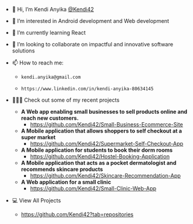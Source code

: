 - 👋 Hi, I’m Kendi Anyika [@Kendi42](https://github.com/Kendi42)
- 👀 I’m interested in Android development and Web development
- 🌱 I’m currently learning React
- 💞️ I’m looking to collaborate on impactful and innovative software solutions
- 📫 How to reach me:  
    -     kendi.anyika@gmail.com 
    -     https://www.linkedin.com/in/kendi-anyika-80634145
- 👩🏿‍💻 Check out some of my recent projects
    - **A Web app enabling small businesses to sell products online and reach new customers.**
        - https://github.com/Kendi42/Small-Business-Ecommerce-Site
    - **A Mobile application that allows shoppers to self checkout at a super market**
        - https://github.com/Kendi42/Supermarket-Self-Checkout-App
    - **A Mobile application for students to book their dorm rooms**
        - https://github.com/Kendi42/Hostel-Booking-Application 
    -  **A Mobile application that acts as a pocket dermatologist and recommends skincare products**
        - https://github.com/Kendi42/Skincare-Recommendation-App 
    - **A Web application for a small clinic**
        - https://github.com/Kendi42/Small-Clinic-Web-App

- 💻 View All Projects
    -   https://github.com/Kendi42?tab=repositories
